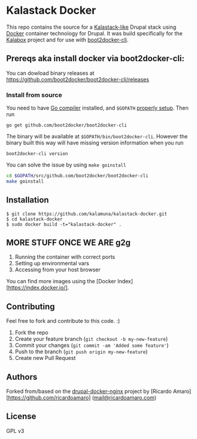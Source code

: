 Kalastack Docker
===================

This repo contains the source for a [Kalastack-like](https://github.com/kalamuna/kalastack/) Drupal stack using [Docker](http://docker.io) container technology for Drupal. It was
build specifically for the [Kalabox](http://kalabox.kalamuna.com) project and for use with [boot2docker-cli](https://github.com/boot2docker/boot2docker-cli).

## Prereqs aka install docker via boot2docker-cli:

You can dowload binary releases at https://github.com/boot2docker/boot2docker-cli/releases

### Install from source

You need to have [Go compiler](http://golang.org) installed, and `$GOPATH`
[properly setup](http://golang.org/doc/code.html#GOPATH). Then run

    go get github.com/boot2docker/boot2docker-cli

The binary will be available at `$GOPATH/bin/boot2docker-cli`. However the
binary built this way will have missing version information when you run

    boot2docker-cli version

You can solve the issue by using `make goinstall`

```sh
cd $GOPATH/src/github.com/boot2docker/boot2docker-cli
make goinstall
```

## Installation

```
$ git clone https://github.com/kalamuna/kalastack-docker.git
$ cd kalastack-docker
$ sudo docker build -t="kalastack-docker" .
```

## MORE STUFF ONCE WE ARE g2g
1. Running the container with correct ports
2. Setting up environmental vars
3. Accessing from your host browser

You can find more images using the [Docker Index][https://index.docker.io/].


## Contributing
Feel free to fork and contribute to this code. :)

1. Fork the repo
2. Create your feature branch (`git checkout -b my-new-feature`)
3. Commit your changes (`git commit -am 'Added some feature'`)
4. Push to the branch (`git push origin my-new-feature`)
5. Create new Pull Request

## Authors

Forked from/based on the [drupal-docker-nginx](https://github.com/ricardoamaro/docker-drupal-nginx) project by  [Ricardo Amaro][https://github.com/ricardoamaro] (<mail@ricardoamaro.com>)

## License
GPL v3
